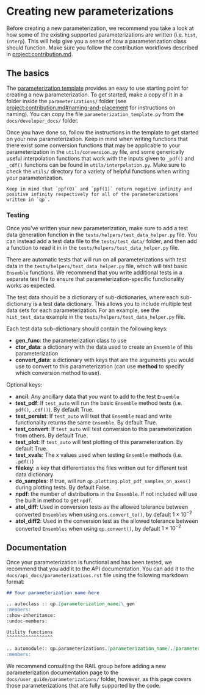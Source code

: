 # Creating new parameterizations

Before creating a new parameterization, we recommend you take a look at how some of the existing supported parameterizations are written (i.e. `hist`, `interp`). This will help give you a sense of how a parameterization class should function. Make sure you follow the contribution workflows described in <project:contribution.md>.

## The basics

The [parameterization template](./parameterization_template.py) provides an easy to use starting point for creating a new parameterization. To get started, make a copy of it in a folder inside the `parameterizations/` folder (see <project:contribution.md#naming-and-placement> for instructions on naming). You can copy the file `parameterization_template.py` from the `docs/developer_docs/` folder.

Once you have done so, follow the instructions in the template to get started on your new parameterization. Keep in mind when writing functions that there exist some conversion functions that may be applicable to your parameterization in the `utils/conversion.py` file, and some generically useful interpolation functions that work with the inputs given to `_pdf()` and `_cdf()` functions can be found in `utils/interpolation.py`. Make sure to check the `utils/` directory for a variety of helpful functions when writing your parameterization.

```{tip}
Keep in mind that `ppf(0)` and `ppf(1)` return negative infinity and positive infinity respectively for all of the parameterizations written in `qp`.
```

### Testing

Once you've written your new parameterization, make sure to add a test data generation function in the `tests/helpers/test_data_helper.py` file. You can instead add a test data file to the `tests/test_data/` folder, and then add a function to read it in in the `tests/helpers/test_data_helper.py` file.

There are automatic tests that will run on all parameterizations with test data in the `tests/helpers/test_data_helper.py` file, which will test basic `Ensemble` functions. We recommend that you write additional tests in a separate test file to ensure that parameterization-specific functionality works as expected.

The test data should be a dictionary of sub-dictionaries, where each sub-dictionary is a test data dictionary. This allows you to include multiple test data sets for each parameterization. For an example, see the `hist_test_data` example in the `tests/helpers/test_data_helper.py` file.

Each test data sub-dictionary should contain the following keys:

- **gen_func**: the parameterization class to use
- **ctor_data**: a dictionary with the data used to create an `Ensemble` of this parameterization
- **convert_data**: a dictionary with keys that are the arguments you would use to convert to this parameterization (can use **method** to specify which conversion method to use).

Optional keys:

- **ancil**: Any ancillary data that you want to add to the test `Ensemble`
- **test_pdf**: If `test_auto` will run the basic `Ensemble` method tests (i.e. `pdf()`, `.cdf()`). By default True.
- **test_persist**: If `test_auto` will test that `Ensemble` read and write functionality returns the same `Ensemble`. By default True.
- **test_convert**: If `test_auto` will test conversion to this parameterization from others. By default True.
- **test_plot**: If `test_auto` will test plotting of this parameterization. By default True.
- **test_xvals**: The x values used when testing `Ensemble` methods (i.e. `.pdf()`)
- **filekey**: a key that differentiates the files written out for different test data dictionary
- **do_samples**: If true, will run `qp.plotting.plot_pdf_samples_on_axes()` during plotting tests. By default False.
- **npdf**: the number of distributions in the `Ensemble`. If not included will use the built in method to get `npdf`.
- **atol_diff**: Used in conversion tests as the allowed tolerance between converted `Ensembles` when using `ens.convert_to()`, by default $1 \times 10^{-2}$
- **atol_diff2**: Used in the conversion test as the allowed tolerance between converted `Ensembles` when using `qp.convert()`, by default $1 \times 10^{-2}$

## Documentation

Once your parameterization is functional and has been tested, we recommend that you add it to the API documentation. You can add it to the `docs/api_docs/parameterizations.rst` file using the following markdown format:

```markdown
## Your parameterization name here

.. autoclass :: qp.[parameterization_name]\_gen
:members:
:show-inheritance:
:undoc-members:

Utility functions
^^^^^^^^^^^^^^^^^

.. automodule:: qp.parameterizations.[parameterization_name].[parameterization_name]\_utils
:members:
```

We recommend consulting the RAIL group before adding a new parameterization documentation page to the `docs/user_guide/parameterizations/` folder, however, as this page covers those parameterizations that are fully supported by the code.
